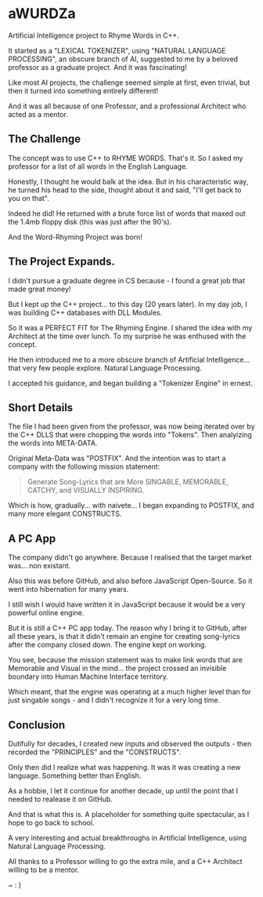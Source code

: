 # aWURDZa

Artificial Intelligence project to Rhyme Words in C++.

It started as a "LEXICAL TOKENIZER", using "NATURAL LANGUAGE PROCESSING", an obscure branch of AI, suggested to me by a beloved professor as a graduate project. And it was fascinating!

Like most AI projects, the challenge seemed simple at first, even trivial, but then it turned into something entirely different!

And it was all because of one Professor, and a professional Architect who acted as a mentor.

## The Challenge

The concept was to use C++ to RHYME WORDS. That's it. So I asked my professor for a list of all words in the English Language.

Honestly, I thought he would balk at the idea. But in his characteristic way, he turned his head to the side, thought about it and said, "I'll get back to you on that".

Indeed he did! He returned with a brute force list of words that maxed out the 1.4mb floppy disk (this was just after the 90's).

And the Word-Rhyming Project was born!

## The Project Expands.

I didn't pursue a graduate degree in CS because - I found a great job that made great money!

But I kept up the C++ project... to this day (20 years later). In my day job, I was building C++ databases with DLL Modules.

So it was a PERFECT FIT for The Rhyming Engine. I shared the idea with my Architect at the time over lunch. To my surprise he was enthused with the concept.

He then introduced me to a more obscure branch of Artificial Intelligence... that very few people explore. Natural Language Processing.

I accepted his guidance, and began building a "Tokenizer Engine" in ernest.

## Short Details

The file I had been given from the professor, was now being iterated over by the C++ DLLS that were chopping the words into "Tokens". Then analyizing the words into META-DATA.

Original Meta-Data was "POSTFIX". And the intention was to start a company with the following mission statement:

> Generate Song-Lyrics that are More SINGABLE, MEMORABLE, CATCHY, and VISUALLY INSPIRING.

Which is how, gradually... with naivete... I began expanding to POSTFIX, and many more elegant CONSTRUCTS.

## A PC App

The company didn't go anywhere. Because I realised that the target market was... non existant.

Also this was before GitHub, and also before JavaScript Open-Source. So it went into hibernation for many years.

I still wish I would have written it in JavaScript because it would be a very powerful online engine.

But it is still a C++ PC app today. The reason why I bring it to GitHub, after all these years, is that it didn't remain an engine for creating song-lyrics after the company closed down. The engine kept on working. 

You see, because the mission statement was to make link words that are Memorable and Visual in the mind... the project crossed an invisible boundary into Human Machine Interface territory. 

Which meant, that the engine was operating at a much higher level than for just singable songs - and I didn't recognize it for a very long time.

## Conclusion

Dutifully for decades, I created new inputs and observed the outputs - then recorded the "PRINCIPLES" and the "CONSTRUCTS".

Only then did I realize what was happening. It was it was creating a new language. Something better than English.

As a hobbie, I let it continue for another decade, up until the point that I needed to realease it on GitHub.

And that is what this is. A placeholder for something quite spectacular, as I hope to go back to school.

A very interesting and actual breakthroughs in Artificial Intelligence, using Natural Language Processing.

All thanks to a Professor willing to go the extra mile, and a C++ Architect willing to be a mentor.

~ : )




